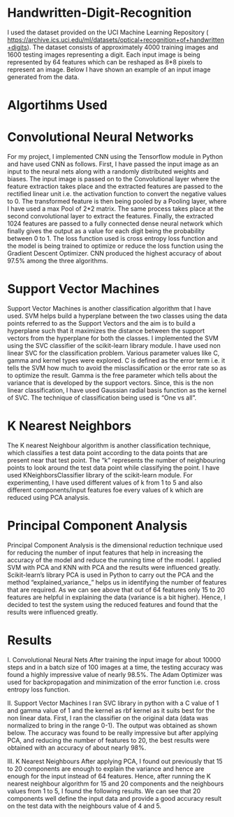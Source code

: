 # Handwritten-Digit-Recognition

I used the dataset provided on the UCI Machine Learning Repository (
https://archive.ics.uci.edu/ml/datasets/optical+recognition+of+handwritten+digits).
The dataset consists of approximately 4000 training images and 1600 testing images representing a digit. Each input image is being represented by 64 features which can be reshaped as 8*8 pixels to represent an image. Below I have shown an example of an input image generated from the data.

# Algortihms Used

# Convolutional Neural Networks

For my project, I implemented CNN using the Tensorflow module in Python and have used CNN as follows. First, I have passed the input image as an input to the neural nets along with a randomly distributed weights and biases. The input image is passed on to the Convolutional layer where the feature extraction takes place and the extracted features are passed to the rectified linear unit i.e. the activation function to convert the negative values to 0. The transformed feature is then being pooled by a Pooling layer, where I have used a max Pool of 2*2 matrix. The same process takes place at the second convolutional layer to extract the features. Finally, the extracted 1024 features are passed to a fully connected dense neural network which finally gives the output as a value for each digit being the probability between 0 to 1.
The loss function used is cross entropy loss function and the model is being trained to optimize or reduce the loss function using the Gradient Descent Optimizer. CNN produced the highest accuracy of about 97.5% among the three algorithms.

# Support Vector Machines

Support Vector Machines is another classification algorithm that I have used. SVM helps build a hyperplane between the two classes using the data points referred to as the Support Vectors and the aim is to build a hyperplane such that it maximizes the distance between the support vectors from the hyperplane for both the classes.
I implemented the SVM using the SVC classifier of the scikit-learn library module. I have used non linear SVC for the classification problem. Various parameter values like C, gamma and kernel types were explored. C is defined as the error term i.e. it tells the SVM how much to avoid the misclassification or the error rate so as to optimize the result. Gamma is the free parameter which tells about the variance that is developed by the support vectors. Since, this is the non linear classification, I have used Gaussian radial basis function as the kernel of SVC. The technique of classification being used is “One vs all”.

# K Nearest Neighbors
The K nearest Neighbour algorithm is another classification technique, which classifies a test data point according to the data points that are present near that test point. The “k” represents the number of neighbouring points to look around the test data point while classifying the point.
I have used KNeighborsClassifier library of the scikit-learn module. For experimenting, I have used different values of k from 1 to 5 and also different components/input features foe every values of k which are reduced using PCA analysis.

# Principal Component Analysis

Principal Component Analysis is the dimensional reduction technique used for reducing the number of input features that help in increasing the accuracy of the model and reduce the running time of the model.
I applied SVM with PCA and KNN with PCA and the results were influenced greatly. Scikit-learn’s library PCA is used in Python to carry out the PCA and the method “explained_variance_” helps us in identifying the number of features that are required.
As we can see above that out of 64 features only 15 to 20 features are helpful in explaining the data (variance is a bit higher). Hence, I decided to test the system using the reduced features and found that the results were influenced greatly.


# Results

I. Convolutional Neural Nets
After training the input image for about 10000 steps and in a batch size of 100 images at a time, the testing accuracy was found a highly impressive value of nearly 98.5%.
The Adam Optimizer was used for backpropagation and minimization of the error function i.e. cross entropy loss function.

II. Support Vector Machines
I ran SVC library in python with a C value of 1 and gamma value of 1 and the kernel as rbf kernel as it suits best for the non linear data.
First, I ran the classifier on the original data (data was normalized to bring in the range 0-1). The output was obtained as shown below.
The accuracy was found to be really impressive but after applying PCA, and reducing the number of features to 20, the best results were obtained with an accuracy of about nearly 98%.

III. K Nearest Neighbours
After applying PCA, I found out previously that 15 to 20 components are enough to explain the variance and hence are enough for the input instead of 64 features.
Hence, after running the K nearest neighbour algorithm for 15 and 20 components and the neighbours values from 1 to 5, I found the following results.
We can see that 20 components well define the input data and provide a good accuracy result on the test data with the neighbours value of 4 and 5.
